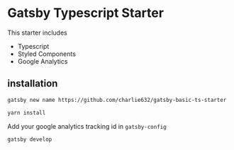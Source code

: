 # Gatsby Typescript Starter

This starter includes

- Typescript
- Styled Components
- Google Analytics

## installation


```bash
gatsby new name https://github.com/charlie632/gatsby-basic-ts-starter
```

```bash
yarn install
```

Add your google analytics tracking id in `gatsby-config`

```bash
gatsby develop
```
